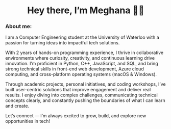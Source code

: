 <h1 align='center'> Hey there, I’m Meghana 👋🏻 </h1>
<h3> About me: </h3>

I am a Computer Engineering student at the University of Waterloo with a passion for turning ideas into impactful tech solutions.

With 2 years of hands-on programming experience, I thrive in collaborative environments where curiosity, creativity, and continuous learning drive innovation. I’m proficient in Python, C++, JavaScript, and SQL, and bring strong technical skills in front-end web development, Azure cloud computing, and cross-platform operating systems (macOS & Windows).

Through academic projects, personal initiatives, and coding workshops, I’ve built user-centric solutions that improve engagement and deliver real results. I enjoy diving into complex challenges, communicating technical concepts clearly, and constantly pushing the boundaries of what I can learn and create.

Let’s connect — I’m always excited to grow, build, and explore new opportunities in tech!


<!---
meghanavusirika/meghanavusirika is a ✨ special ✨ repository because its `README.md` (this file) appears on your GitHub profile.
You can click the Preview link to take a look at your changes.
--->
